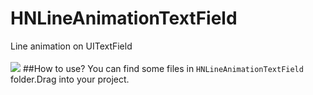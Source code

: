 # HNLineAnimationTextField
Line animation on UITextField<br><br>
![](https://github.com/ZakariyyaSv/HNLineAnimationTextField/raw/master/demo.gif)
##How to use?
You can find some files in `HNLineAnimationTextField` folder.Drag into your project.
